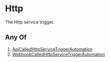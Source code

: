 # Http

The Http service trigger.

## Any Of

1. [ApiCalledHttpServiceTriggerAutomation](/api/automation/trigger/service/http/apicalled)
2. [WebhookCalledHttpServiceTriggerAutomation](/api/automation/trigger/service/http/webhookcalled)
